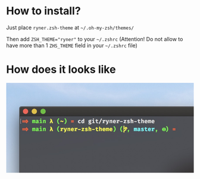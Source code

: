 # How to install?

Just place `ryner.zsh-theme` at `~/.oh-my-zsh/themes/` <br>

Then add `ZSH_THEME="ryner"` to your `~/.zshrc` (Attention! Do not allow to have more than 1 `ZHS_THEME` field in your `~/.zshrc` file)

# How does it looks like

![alt text](sample.jpg)
